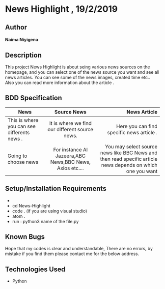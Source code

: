 # News Highlight , 19/2/2019
## Author
#### **Naima Niyigena**
## Description

This project News Highlight is about seing various news sources on the homepage, and you can select one of the news source you want and see all news articles.
You can see some of the news images, created time etc.. 
Also you can read more information about the article .

## BDD Specification

| News     | Source News       | News Article |
| ------------- |:-------------:| -----:|
| This is where you can see differents news .| It is where we find our different source news.| Here you can find specific news article .|
| Going to choose news | For instance Al Jazeera,ABC News,BBC News, Axios etc.... | You may select source news like BBC News and then read specific article news depends on which one you want |

## Setup/Installation Requirements
* 
* cd News-Highlight
* code . (if you are using visual studio)
* atom .
* run : python3 name of the file.py

## Known Bugs
Hope that my codes is clear and understandable,
There are no errors, by mistake if you find them please contact me for the below address.

## Technologies Used
 * Python


